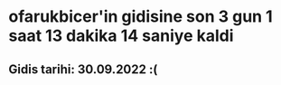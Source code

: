 # ofarukbicer'in gidisine son 3 gun 1 saat 13 dakika 14 saniye kaldi

## Gidis tarihi: 30.09.2022 :(